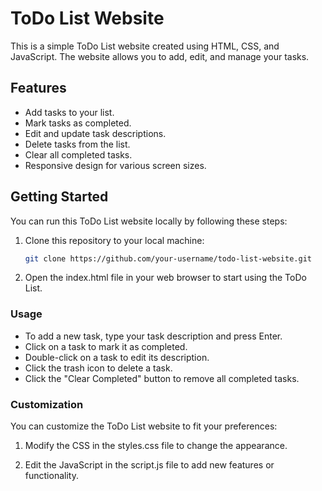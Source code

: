 # ToDo List Website

This is a simple ToDo List website created using HTML, CSS, and JavaScript. The website allows you to add, edit, and manage your tasks.

## Features

- Add tasks to your list.
- Mark tasks as completed.
- Edit and update task descriptions.
- Delete tasks from the list.
- Clear all completed tasks.
- Responsive design for various screen sizes.

## Getting Started

You can run this ToDo List website locally by following these steps:

1. Clone this repository to your local machine:

   ```bash
   git clone https://github.com/your-username/todo-list-website.git
2. Open the index.html file in your web browser to start using the ToDo List.
   
### Usage
- To add a new task, type your task description and press Enter.
- Click on a task to mark it as completed.
- Double-click on a task to edit its description.
- Click the trash icon to delete a task.
- Click the "Clear Completed" button to remove all completed tasks.

### Customization
You can customize the ToDo List website to fit your preferences:

1) Modify the CSS in the styles.css file to change the appearance.
   
2) Edit the JavaScript in the script.js file to add new features or functionality.

